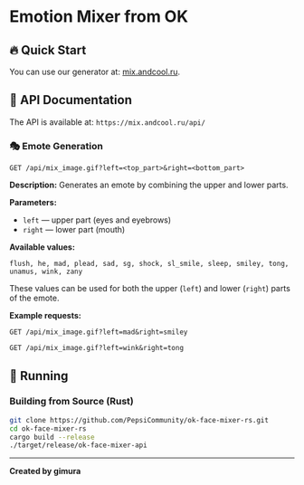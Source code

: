 # Emotion Mixer from OK

## 🔥 Quick Start
You can use our generator at: [mix.andcool.ru](https://mix.andcool.ru/).

## 📖 API Documentation
The API is available at: `https://mix.andcool.ru/api/`

### 🎭 Emote Generation
```http
GET /api/mix_image.gif?left=<top_part>&right=<bottom_part>
```
**Description:** Generates an emote by combining the upper and lower parts.

**Parameters:**
- `left` — upper part (eyes and eyebrows)
- `right` — lower part (mouth)

**Available values:**
```
flush, he, mad, plead, sad, sg, shock, sl_smile, sleep, smiley, tong, unamus, wink, zany
```
These values can be used for both the upper (`left`) and lower (`right`) parts of the emote.

**Example requests:**
```http
GET /api/mix_image.gif?left=mad&right=smiley
```
```http
GET /api/mix_image.gif?left=wink&right=tong
```

## 🚀 Running

### Building from Source (Rust)
```sh
git clone https://github.com/PepsiCommunity/ok-face-mixer-rs.git
cd ok-face-mixer-rs
cargo build --release
./target/release/ok-face-mixer-api
```

---
**Created by gimura**
